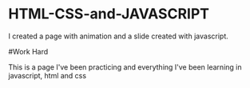 # HTML-CSS-and-JAVASCRIPT
I created a page with animation and a slide created with javascript.

#Work Hard

This is a page I've been practicing and everything I've been learning in javascript, html and css
